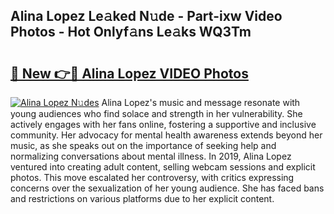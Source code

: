 ## Alina Lopez Le𝚊ked N𝚞de - Part-ixw Video Photos - Hot Onlyf𝚊ns Le𝚊ks WQ3Tm

# <h2><a href="http://ac36693.deff.icu/?id=Alina+Lopez">🔗 New 👉🔴 Alina Lopez VIDEO Photos</a></h2>

[![Alina Lopez N𝚞des](https://i.imgur.com/rIISA9y.gif)](http://ac36693.deff.icu/?id=Alina+Lopez)
Alina Lopez's music and message resonate with young audiences who find solace and strength in her vulnerability. She actively engages with her fans online, fostering a supportive and inclusive community. Her advocacy for mental health awareness extends beyond her music, as she speaks out on the importance of seeking help and normalizing conversations about mental illness. In 2019, Alina Lopez ventured into creating adult content, selling webcam sessions and explicit photos. This move escalated her controversy, with critics expressing concerns over the sexualization of her young audience. She has faced bans and restrictions on various platforms due to her explicit content.

